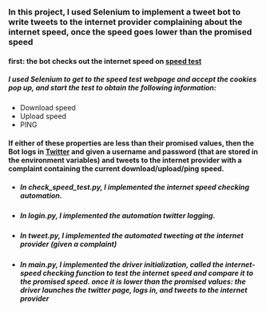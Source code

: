 ### In this project, I used Selenium to implement a tweet bot to write tweets to the internet provider complaining about the internet speed, once the speed goes lower than the promised speed 
#### first: the bot checks out the internet speed on [speed test](https://www.speedtest.com) 
##### I used Selenium to get to the speed test webpage and accept the cookies pop up, and start the test to obtain the following information:
- Download speed 
- Upload speed
- PING
#### If either of these properties are less than their promised values, then the Bot logs in [Twitter](https://www.twitter.com) and given a username and password (that are stored in the environment variables) and tweets to the internet provider with  a complaint  containing the current download/upload/ping speed.
- ##### In check_speed_test.py, I implemented the internet speed checking automation.
- ##### In login.py, I implemented the  automation twitter logging.
- ##### In tweet.py, I implemented the automated tweeting at the internet provider (given a complaint)
- ##### In main.py, I implemented the driver initialization, called the internet-speed checking function to test the internet speed  and compare it to the promised speed. once it is lower than the promised values: the driver launches the twitter page, logs in, and tweets to the internet provider
